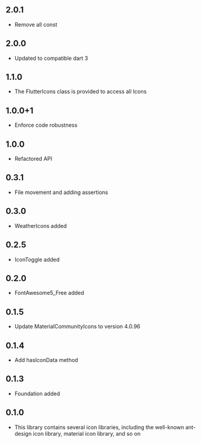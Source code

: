 ## 2.0.1
* Remove all const

## 2.0.0
* Updated to compatible dart 3

## 1.1.0
   * The FlutterIcons class is provided to access all Icons

## 1.0.0+1
   * Enforce code robustness

## 1.0.0
   * Refactored API

## 0.3.1
   * File movement and adding assertions

## 0.3.0
   * WeatherIcons added

## 0.2.5
   * IconToggle added

## 0.2.0
   * FontAwesome5_Free added

## 0.1.5
   * Update MaterialCommunityIcons to version 4.0.96

## 0.1.4
   * Add hasIconData method

## 0.1.3
   * Foundation added
   
## 0.1.0

   * This library contains several icon libraries, including the well-known ant-design icon library, material icon library, and so on
